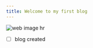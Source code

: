 ```yaml
---
title: Welcome to my first blog
---
```

![web image hr](https://www.google.com/url?sa=i&url=https%3A%2F%2F1000logos.net%2Fapple-logo%2F&psig=AOvVaw1fkaB4kdXdp73oxA8Qxsig&ust=1665739384339000&source=images&cd=vfe&ved=0CAsQjRxqFwoTCND7hvTw3PoCFQAAAAAdAAAAABAE)
- [ ] blog created


